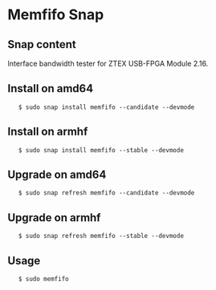 # Memfifo Snap

## Snap content

Interface bandwidth tester for ZTEX USB-FPGA Module 2.16.

## Install on amd64

```shell
   $ sudo snap install memfifo --candidate --devmode
```

## Install on armhf

```shell
   $ sudo snap install memfifo --stable --devmode
```

## Upgrade on amd64

```shell
   $ sudo snap refresh memfifo --candidate --devmode
```

## Upgrade on armhf

```shell
   $ sudo snap refresh memfifo --stable --devmode
```

## Usage

```shell
   $ sudo memfifo
```


